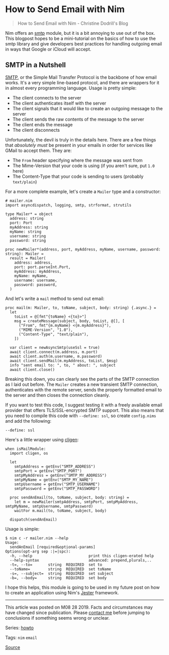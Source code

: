 # How to Send Email with Nim

> How to Send Email with Nim - Christine Dodrill's Blog

          

Nim offers an [smtp](https://nim-lang.org/docs/smtp.html) module, but it is a bit annoying to use out of the box. This blogpost hopes to be a mini-tutorial on the basics of how to use the smtp library and give developers best practices for handling outgoing email in ways that Google or iCloud will accept.

SMTP in a Nutshell
------------------

[SMTP](https://tools.ietf.org/html/rfc5321), or the Simple Mail Transfer Protocol is the backbone of how email works. It's a very simple line-based protocol, and there are wrappers for it in almost every programming language. Usage is pretty simple:

*   The client connects to the server
*   The client authenticates itself with the server
*   The client signals that it would like to create an outgoing message to the server
*   The client sends the raw contents of the message to the server
*   The client ends the message
*   The client disconnects

Unfortunately, the devil is truly in the details here. There are a few things that _absolutely must_ be present in your emails in order for services like GMail to accept them. They are:

*   The `From` header specifying where the message was sent from
*   The Mime-Version that your code is using (if you aren't sure, put `1.0` here)
*   The Content-Type that your code is sending to users (probably `text/plain`)

For a more complete example, let's create a `Mailer` type and a constructor:

    # mailer.nim
    import asyncdispatch, logging, smtp, strformat, strutils
    
    type Mailer* = object
      address: string
      port: Port
      myAddress: string
      myName: string
      username: string
      password: string
      
    proc newMailer*(address, port, myAddress, myName, username, password: string): Mailer =
      result = Mailer(
        address: address,
        port: port.parseInt.Port,
        myAddress: myAddress,
        myName: myName,
        username: username,
        password: password,
      )
    

And let's write a `mail` method to send out email:

    proc mail(m: Mailer, to, toName, subject, body: string) {.async.} =
      let
        toList = @[fmt"{toName} <{to}>"]
        msg = createMessage(subject, body, toList, @[], [
          ("From", fmt"{m.myName} <{m.myAddress}"),
          ("MIME-Version", "1.0"),
          ("Content-Type", "text/plain"),
        ])
    
      var client = newAsyncSmtp(useSsl = true)
      await client.connect(m.address, m.port)
      await client.auth(m.username, m.password)
      await client.sendMail(m.myAddress, toList, $msg)
      info "sent email to: ", to, " about: ", subject
      await client.close()
    

Breaking this down, you can clearly see the parts of the SMTP connection as I laid out before. The `Mailer` creates a new transient SMTP connection, authenticates with the remote server, sends the properly formatted email to the server and then closes the connection cleanly.

If you want to test this code, I suggest testing it with a freely available email provider that offers TLS/SSL-encrypted SMTP support. This also means that you need to compile this code with `--define: ssl`, so create `config.nims` and add the following:

    --define: ssl
    

Here's a little wrapper using [cligen](https://github.com/c-blake/cligen):

    when isMailModule:
      import cligen, os
      
      let
        smtpAddress = getEnv("SMTP_ADDRESS")
        smtpPort = getEnv("SMTP_PORT")
        smtpMyAddress = getEnv("SMTP_MY_ADDRESS")
        smtpMyName = getEnv("SMTP_MY_NAME")
        smtpUsername = getEnv("SMTP_USERNAME")
        smtpPassword = getEnv("SMTP_PASSWORD")
      
      proc sendAnEmail(to, toName, subject, body: string) =
        let m = newMailer(smtpAddress, smtpPort, smtpMyAddress, smtpMyName, smtpUsername, smtpPassword)
        waitFor m.mail(to, toName, subject, body)
      
      dispatch(sendAnEmail)
    

Usage is simple:

    $ nim c -r mailer.nim --help
    Usage:
      sendAnEmail [required&optional-params]
    Options(opt-arg sep :|=|spc):
      -h, --help                         print this cligen-erated help
      --help-syntax                      advanced: prepend,plurals,..
      -t=, --to=       string  REQUIRED  set to
      --toName=        string  REQUIRED  set toName
      -s=, --subject=  string  REQUIRED  set subject
      -b=, --body=     string  REQUIRED  set body
    

I hope this helps, this module is going to be used in my future post on how to create an application using Nim's [Jester](https://github.com/dom96/jester) framework.

* * *

This article was posted on M08 28 2019. Facts and circumstances may have changed since publication. Please [contact me](chrome-extension://cjedbglnccaioiolemnfhjncicchinao/contact) before jumping to conclusions if something seems wrong or unclear.

Series: [howto](chrome-extension://cjedbglnccaioiolemnfhjncicchinao/blog/series/howto)

Tags: `nim` `email`


[Source](https://christine.website/blog/how-send-email-nim-2019-08-28)